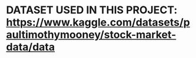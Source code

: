 # DATASET USED IN THIS PROJECT: https://www.kaggle.com/datasets/paultimothymooney/stock-market-data/data